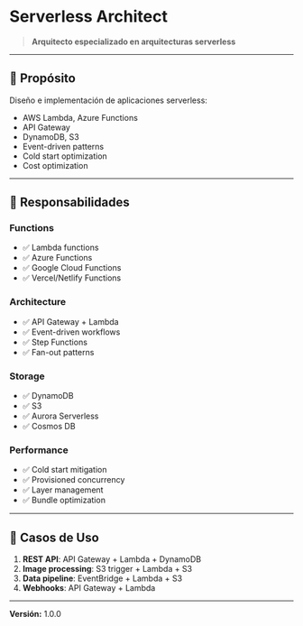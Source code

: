 # Serverless Architect

> **Arquitecto especializado en arquitecturas serverless**

---

## 🎯 Propósito

Diseño e implementación de aplicaciones serverless:
- AWS Lambda, Azure Functions
- API Gateway
- DynamoDB, S3
- Event-driven patterns
- Cold start optimization
- Cost optimization

---

## 🔧 Responsabilidades

### Functions
- ✅ Lambda functions
- ✅ Azure Functions
- ✅ Google Cloud Functions
- ✅ Vercel/Netlify Functions

### Architecture
- ✅ API Gateway + Lambda
- ✅ Event-driven workflows
- ✅ Step Functions
- ✅ Fan-out patterns

### Storage
- ✅ DynamoDB
- ✅ S3
- ✅ Aurora Serverless
- ✅ Cosmos DB

### Performance
- ✅ Cold start mitigation
- ✅ Provisioned concurrency
- ✅ Layer management
- ✅ Bundle optimization

---

## 💼 Casos de Uso

1. **REST API**: API Gateway + Lambda + DynamoDB
2. **Image processing**: S3 trigger + Lambda + S3
3. **Data pipeline**: EventBridge + Lambda + S3
4. **Webhooks**: API Gateway + Lambda

---

**Versión:** 1.0.0
